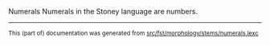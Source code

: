 Numerals
Numerals in the Stoney language are numbers.

* * *

<small>This (part of) documentation was generated from [src/fst/morphology/stems/numerals.lexc](https://github.com/giellalt/lang-sto/blob/main/src/fst/morphology/stems/numerals.lexc)</small>
